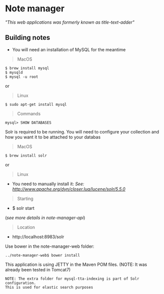 # Note manager

*"This web applications was formerly known as title-text-adder"*

## Building notes

* You will need an installation of MySQL for the meantime

> MacOS

```
$ brew install mysql
$ mysqld
$ mysql -u root

```

or
> Linux

```
$ sudo apt-get install mysql
```

> Commands

```
mysql> SHOW DATABASES
```

Solr is required to be running. You will need to configure your collection and how you want it to be attached to your databas

> MacOS

```
$ brew install solr
```

or
> Linux

* You need to manually install it: *See: http://www.apache.org/dyn/closer.lua/lucene/solr/5.5.0*


> Starting
* $ solr start

(*see more details in note-manager-api*)

> Location

* http://localhost:8983/solr

Use bower in the note-manager-web folder:

```
../note-manager-web$ bower install
```

This application is using JETTY in the Maven POM files. (NOTE: It was already been tested in Tomcat7)


```
NOTE: The extra folder for mysql-tta-indexing is part of Solr configuration.
This is used for elastic search purposes
```